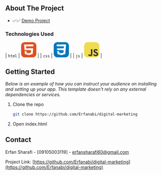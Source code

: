 <!-- ABOUT THE PROJECT -->

## About The Project

<!-- - [![Product Name Screen Shot][product-screenshot]](https://example.com) -->

- ✅✅ [Demo Project](https://erfanabi.github.io/digital-marketing/)

### Technologies Used

| `html` | <img src="./icons/HTML.svg" width="48"> |
| `css` | <img src="./icons/CSS.svg" width="48"> |
| `js` | <img src="./icons/JavaScript.svg" width="48"> |

## Getting Started

_Below is an example of how you can instruct your audience on installing and setting up your app. This template doesn't rely on any external dependencies or services._

1. Clone the repo
   ```sh
   git clone https://github.com/Erfanabi/digital-marketing
   ```
2. Open index.html

<!-- CONTACT -->

## Contact

Erfan Sharafi - [09105003119] - erfansharafi60@gmail.com

Project Link: [https://github.com/Erfanabi/digital-marketing](https://github.com/Erfanabi/digital-marketing)

<!-- MARKDOWN LINKS & IMAGES -->
<!-- https://www.markdownguide.org/basic-syntax/#reference-style-links -->

[product-screenshot]: images/download.png
